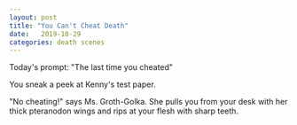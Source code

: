 ```yaml
---
layout: post
title: "You Can't Cheat Death"
date:   2019-10-29
categories: death scenes
---
```

Today's prompt: "The last time you cheated"

You sneak a peek at Kenny's test paper.

"No cheating!" says Ms. Groth-Golka. She pulls you from your desk with her thick pteranodon wings and rips at your flesh with sharp teeth.

